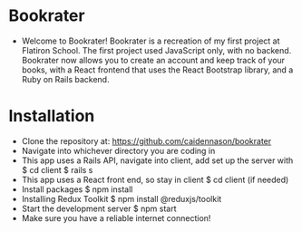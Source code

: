 # Bookrater
- Welcome to Bookrater! Bookrater is a recreation of my first project at Flatiron School. The first project used JavaScript only, with no backend. Bookrater now allows you to create an account and keep track of your books, with a React frontend that uses the React Bootstrap library, and a Ruby on Rails backend. 

# Installation
- Clone the repository at: https://github.com/caidennason/bookrater
- Navigate into whichever directory you are coding in
- This app uses a Rails API, navigate into client, add set up the server with 
  $ cd client
  $ rails s
- This app uses a React front end, so stay in client
  $ cd client (if needed)
- Install packages 
  $ npm install
- Installing Redux Toolkit
  $ npm install @reduxjs/toolkit
- Start the development server
  $ npm start
- Make sure you have a reliable internet connection!